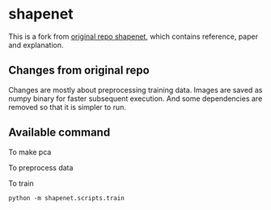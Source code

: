 # shapenet

This is a fork from [original repo shapenet](https://github.com/justusschock/shapenet), which contains reference, paper and explanation. 


## Changes from original repo

Changes are mostly about preprocessing training data. Images are saved as numpy binary for faster subsequent execution. And some dependencies are removed so that it is simpler to run. 

## Available command 

To make pca 

To preprocess data 

To train
```
python -m shapenet.scripts.train
```




